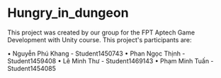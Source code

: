 # Hungry_in_dungeon
 This project was created by our group for the FPT Aptech Game Development with Unity course. This project's participants are: 
 
• Nguyễn Phú Khang - Student1450743
• Phan Ngọc Thịnh - Student1459408
• Lê Minh Thư - Student1469143
• Phạm Minh Tuấn - Student1454085
